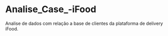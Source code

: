# Analise_Case_-iFood
Analise de dados com relação a base de clientes da plataforma de delivery iFood. 
